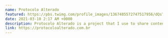 ```yaml
---
name: Protocolo Alterado
featured: https://pbs.twimg.com/profile_images/1367485572747517956/dQsTrUqK_400x400.jpg
date: 2021-03-10 2:17 AM +0000
description: Protocolo Alterado is a project that I use to share content on YouTube and Twitch about Web Development in Portuguese.
link: https://protocoloalterado.com.br
---
```


